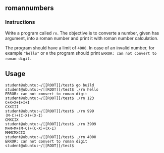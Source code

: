 ## romannumbers

### Instructions

Write a program called `rn`. The objective is to converte a number, given has argument, into a roman number and print it with roman number calculation.

The program should have a limit of `4000`. In case of an invalid number, for example `"hello"` or  `0` the program should print `ERROR: can not convert to roman digit`.

## Usage

```console
student@ubuntu:~/[[ROOT]]/test$ go build
student@ubuntu:~/[[ROOT]]/test$ ./rn hello
ERROR: can not convert to roman digit
student@ubuntu:~/[[ROOT]]/test$ ./rn 123
C+X+X+I+I+I
CXXIII
student@ubuntu:~/[[ROOT]]/test$ ./rn 999
(M-C)+(C-X)+(X-I)
CMXCIX
student@ubuntu:~/[[ROOT]]/test$ ./rn 3999
M+M+M+(M-C)+(C-X)+(X-I)
MMMCMXCIX
student@ubuntu:~/[[ROOT]]/test$ ./rn 4000
ERROR: can not convert to roman digit
student@ubuntu:~/[[ROOT]]/test$
```

